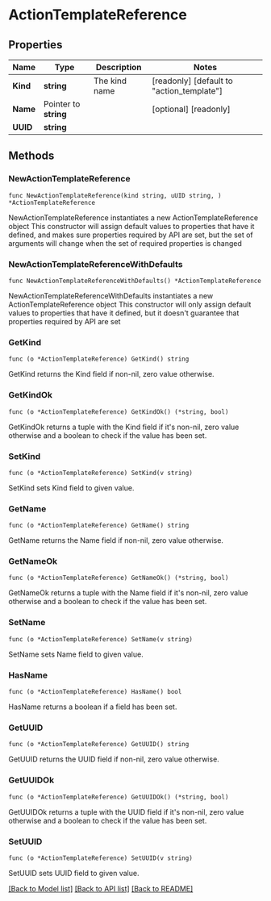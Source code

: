 # ActionTemplateReference

## Properties

Name | Type | Description | Notes
------------ | ------------- | ------------- | -------------
**Kind** | **string** | The kind name | [readonly] [default to "action_template"]
**Name** | Pointer to **string** |  | [optional] [readonly] 
**UUID** | **string** |  | 

## Methods

### NewActionTemplateReference

`func NewActionTemplateReference(kind string, uUID string, ) *ActionTemplateReference`

NewActionTemplateReference instantiates a new ActionTemplateReference object
This constructor will assign default values to properties that have it defined,
and makes sure properties required by API are set, but the set of arguments
will change when the set of required properties is changed

### NewActionTemplateReferenceWithDefaults

`func NewActionTemplateReferenceWithDefaults() *ActionTemplateReference`

NewActionTemplateReferenceWithDefaults instantiates a new ActionTemplateReference object
This constructor will only assign default values to properties that have it defined,
but it doesn't guarantee that properties required by API are set

### GetKind

`func (o *ActionTemplateReference) GetKind() string`

GetKind returns the Kind field if non-nil, zero value otherwise.

### GetKindOk

`func (o *ActionTemplateReference) GetKindOk() (*string, bool)`

GetKindOk returns a tuple with the Kind field if it's non-nil, zero value otherwise
and a boolean to check if the value has been set.

### SetKind

`func (o *ActionTemplateReference) SetKind(v string)`

SetKind sets Kind field to given value.


### GetName

`func (o *ActionTemplateReference) GetName() string`

GetName returns the Name field if non-nil, zero value otherwise.

### GetNameOk

`func (o *ActionTemplateReference) GetNameOk() (*string, bool)`

GetNameOk returns a tuple with the Name field if it's non-nil, zero value otherwise
and a boolean to check if the value has been set.

### SetName

`func (o *ActionTemplateReference) SetName(v string)`

SetName sets Name field to given value.

### HasName

`func (o *ActionTemplateReference) HasName() bool`

HasName returns a boolean if a field has been set.

### GetUUID

`func (o *ActionTemplateReference) GetUUID() string`

GetUUID returns the UUID field if non-nil, zero value otherwise.

### GetUUIDOk

`func (o *ActionTemplateReference) GetUUIDOk() (*string, bool)`

GetUUIDOk returns a tuple with the UUID field if it's non-nil, zero value otherwise
and a boolean to check if the value has been set.

### SetUUID

`func (o *ActionTemplateReference) SetUUID(v string)`

SetUUID sets UUID field to given value.



[[Back to Model list]](../README.md#documentation-for-models) [[Back to API list]](../README.md#documentation-for-api-endpoints) [[Back to README]](../README.md)


